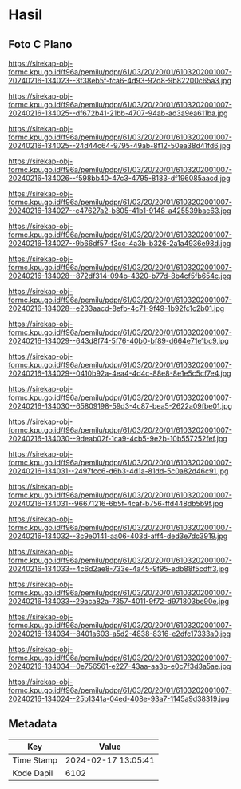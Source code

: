 # Hasil

## Foto C Plano

https://sirekap-obj-formc.kpu.go.id/f96a/pemilu/pdpr/61/03/20/20/01/6103202001007-20240216-134023--3f38eb5f-fca6-4d93-92d8-9b82200c65a3.jpg

https://sirekap-obj-formc.kpu.go.id/f96a/pemilu/pdpr/61/03/20/20/01/6103202001007-20240216-134025--df672b41-21bb-4707-94ab-ad3a9ea611ba.jpg

https://sirekap-obj-formc.kpu.go.id/f96a/pemilu/pdpr/61/03/20/20/01/6103202001007-20240216-134025--24d44c64-9795-49ab-8f12-50ea38d41fd6.jpg

https://sirekap-obj-formc.kpu.go.id/f96a/pemilu/pdpr/61/03/20/20/01/6103202001007-20240216-134026--f598bb40-47c3-4795-8183-df196085aacd.jpg

https://sirekap-obj-formc.kpu.go.id/f96a/pemilu/pdpr/61/03/20/20/01/6103202001007-20240216-134027--c47627a2-b805-41b1-9148-a425539bae63.jpg

https://sirekap-obj-formc.kpu.go.id/f96a/pemilu/pdpr/61/03/20/20/01/6103202001007-20240216-134027--9b66df57-f3cc-4a3b-b326-2a1a4936e98d.jpg

https://sirekap-obj-formc.kpu.go.id/f96a/pemilu/pdpr/61/03/20/20/01/6103202001007-20240216-134028--872df314-094b-4320-b77d-8b4cf5fb654c.jpg

https://sirekap-obj-formc.kpu.go.id/f96a/pemilu/pdpr/61/03/20/20/01/6103202001007-20240216-134028--e233aacd-8efb-4c71-9f49-1b92fc1c2b01.jpg

https://sirekap-obj-formc.kpu.go.id/f96a/pemilu/pdpr/61/03/20/20/01/6103202001007-20240216-134029--643d8f74-5f76-40b0-bf89-d664e71e1bc9.jpg

https://sirekap-obj-formc.kpu.go.id/f96a/pemilu/pdpr/61/03/20/20/01/6103202001007-20240216-134029--0410b92a-4ea4-4d4c-88e8-8e1e5c5cf7e4.jpg

https://sirekap-obj-formc.kpu.go.id/f96a/pemilu/pdpr/61/03/20/20/01/6103202001007-20240216-134030--65809198-59d3-4c87-bea5-2622a09fbe01.jpg

https://sirekap-obj-formc.kpu.go.id/f96a/pemilu/pdpr/61/03/20/20/01/6103202001007-20240216-134030--9deab02f-1ca9-4cb5-9e2b-10b557252fef.jpg

https://sirekap-obj-formc.kpu.go.id/f96a/pemilu/pdpr/61/03/20/20/01/6103202001007-20240216-134031--2497fcc6-d6b3-4d1a-81dd-5c0a82d46c91.jpg

https://sirekap-obj-formc.kpu.go.id/f96a/pemilu/pdpr/61/03/20/20/01/6103202001007-20240216-134031--96671216-6b5f-4caf-b756-ffd448db5b9f.jpg

https://sirekap-obj-formc.kpu.go.id/f96a/pemilu/pdpr/61/03/20/20/01/6103202001007-20240216-134032--3c9e0141-aa06-403d-aff4-ded3e7dc3919.jpg

https://sirekap-obj-formc.kpu.go.id/f96a/pemilu/pdpr/61/03/20/20/01/6103202001007-20240216-134033--4c6d2ae8-733e-4a45-9f95-edb88f5cdff3.jpg

https://sirekap-obj-formc.kpu.go.id/f96a/pemilu/pdpr/61/03/20/20/01/6103202001007-20240216-134033--29aca82a-7357-4011-9f72-d971803be90e.jpg

https://sirekap-obj-formc.kpu.go.id/f96a/pemilu/pdpr/61/03/20/20/01/6103202001007-20240216-134034--8401a603-a5d2-4838-8316-e2dfc17333a0.jpg

https://sirekap-obj-formc.kpu.go.id/f96a/pemilu/pdpr/61/03/20/20/01/6103202001007-20240216-134034--0e756561-e227-43aa-aa3b-e0c7f3d3a5ae.jpg

https://sirekap-obj-formc.kpu.go.id/f96a/pemilu/pdpr/61/03/20/20/01/6103202001007-20240216-134024--25b1341a-04ed-408e-93a7-1145a9d38319.jpg


## Metadata

| Key        | Value               |
| ---------- | ------------------- |
| Time Stamp | 2024-02-17 13:05:41 |
| Kode Dapil | 6102                |




